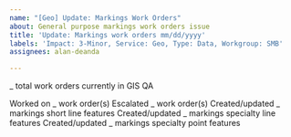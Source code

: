 ```yaml
---
name: "[Geo] Update: Markings Work Orders"
about: General purpose markings work orders issue
title: 'Update: Markings work orders mm/dd/yyyy'
labels: 'Impact: 3-Minor, Service: Geo, Type: Data, Workgroup: SMB'
assignees: alan-deanda

---
```


_ total work orders currently in GIS QA

Worked on _ work order(s)
Escalated _ work order(s)
Created/updated _ markings short line features
Created/updated _ markings specialty line features
Created/updated _ markings specialty point features
